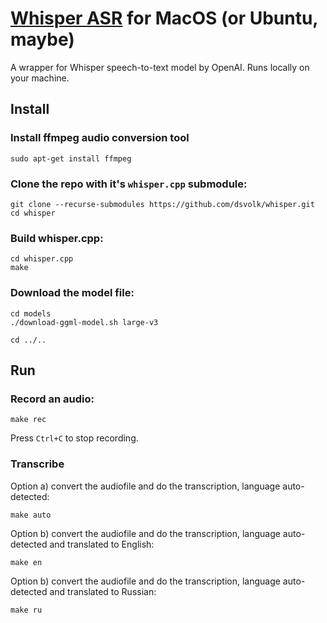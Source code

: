 # [Whisper ASR](https://openai.com/research/whisper) for MacOS (or Ubuntu, maybe)
A wrapper for Whisper speech-to-text model by OpenAI. Runs locally on your machine.

## Install
### Install ffmpeg audio conversion tool
```
sudo apt-get install ffmpeg
```

### Clone the repo with it's `whisper.cpp` submodule:
```
git clone --recurse-submodules https://github.com/dsvolk/whisper.git
cd whisper
```

### Build whisper.cpp:
```
cd whisper.cpp
make
```

### Download the model file:
```
cd models
./download-ggml-model.sh large-v3
```

```
cd ../..
```

## Run
### Record an audio:
```
make rec
```
Press `Ctrl+C` to stop recording.

### Transcribe
Option a) convert the audiofile and do the transcription, language auto-detected:
```
make auto
```

Option b) convert the audiofile and do the transcription, language auto-detected and translated to English:
```
make en
```

Option b) convert the audiofile and do the transcription, language auto-detected and translated to Russian:
```
make ru
```
